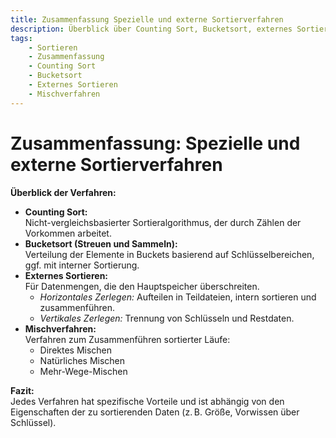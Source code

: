 ```yaml
---
title: Zusammenfassung Spezielle und externe Sortierverfahren  
description: Überblick über Counting Sort, Bucketsort, externes Sortieren und Mischverfahren, ihre Anwendung und Besonderheiten.  
tags:
    - Sortieren
    - Zusammenfassung
    - Counting Sort
    - Bucketsort
    - Externes Sortieren
    - Mischverfahren
---
```


# Zusammenfassung: Spezielle und externe Sortierverfahren

**Überblick der Verfahren:**  
- **Counting Sort:**  
  Nicht-vergleichsbasierter Sortieralgorithmus, der durch Zählen der Vorkommen arbeitet.  
- **Bucketsort (Streuen und Sammeln):**  
  Verteilung der Elemente in Buckets basierend auf Schlüsselbereichen, ggf. mit interner Sortierung.  
- **Externes Sortieren:**  
  Für Datenmengen, die den Hauptspeicher überschreiten.  
  - *Horizontales Zerlegen:* Aufteilen in Teildateien, intern sortieren und zusammenführen.  
  - *Vertikales Zerlegen:* Trennung von Schlüsseln und Restdaten.  
- **Mischverfahren:**  
  Verfahren zum Zusammenführen sortierter Läufe:  
  - Direktes Mischen  
  - Natürliches Mischen  
  - Mehr-Wege-Mischen

**Fazit:**  
Jedes Verfahren hat spezifische Vorteile und ist abhängig von den Eigenschaften der zu sortierenden Daten (z. B. Größe, Vorwissen über Schlüssel).

